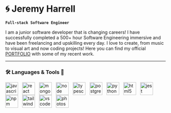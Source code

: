 # :cyclone: Jeremy Harrell 

**`Full-stack Software Engineer`**

I am a junior software developer that is changing careers! I have successfully completed a 500+ hour Software Engineering immersive and have been freelancing and upskilling every day. I love to create, from music to visual art and now coding projects! Here you can find my official [PORTFOLIO](https://jeremyharrell.net/) with some of my recent work.
- - -

### :hammer_and_wrench: Languages & Tools :nut_and_bolt:
<img align="left" alt="javascript logo" width="40px" style="padding-right:10px;" src="https://cdn.jsdelivr.net/gh/devicons/devicon/icons/javascript/javascript-plain.svg"/>
<img align="left" alt="react logo" width="40px" style="padding-right:10px;" src="https://cdn.jsdelivr.net/gh/devicons/devicon/icons/react/react-original-wordmark.svg"/>
<img align="left" alt="mongodb logo" width="40px" style="padding-right:10px;" src="https://cdn.jsdelivr.net/gh/devicons/devicon/icons/mongodb/mongodb-original.svg"/>
<img align="left" alt="node logo" width="40px" style="padding-right:10px;" src="https://cdn.jsdelivr.net/gh/devicons/devicon/icons/nodejs/nodejs-plain-wordmark.svg"/>
<img align="left" alt="typescript logo" width="40px" style="padding-right:10px;" src="https://cdn.jsdelivr.net/gh/devicons/devicon/icons/typescript/typescript-original.svg"/>
<img align="left" alt="postgres logo" width="40px" style="padding-right:10px;" src="https://cdn.jsdelivr.net/gh/devicons/devicon/icons/postgresql/postgresql-original.svg"/>
<img align="left" alt="python logo" width="40px" style="padding-right:10px;" src="https://cdn.jsdelivr.net/gh/devicons/devicon/icons/python/python-original.svg"/>
<img align="left" alt="html5 logo" width="40px" style="padding-right:10px;" src="https://cdn.jsdelivr.net/gh/devicons/devicon/icons/html5/html5-original.svg"/>
<img align="left" alt="jest logo" width="40px" style="padding-right:10px;" src="https://cdn.jsdelivr.net/gh/devicons/devicon/icons/jest/jest-plain.svg"/>
<img align="left" alt="npm logo" width="40px" style="padding-right:10px;" src="https://cdn.jsdelivr.net/gh/devicons/devicon/icons/npm/npm-original-wordmark.svg"/>
<img align="left" alt="tailwindcss logo" width="40px" style="padding-right:10px;" src="https://cdn.jsdelivr.net/gh/devicons/devicon@latest/icons/tailwindcss/tailwindcss-original.svg"/>
<img align="left" alt="vscode logo" width="40px" style="padding-right:10px;" src="https://cdn.jsdelivr.net/gh/devicons/devicon/icons/vscode/vscode-original.svg"/>
<img align="left" alt="photoshop logo" width="40px" style="padding-right:10px;" src="https://cdn.jsdelivr.net/gh/devicons/devicon/icons/photoshop/photoshop-plain.svg"/>

#

